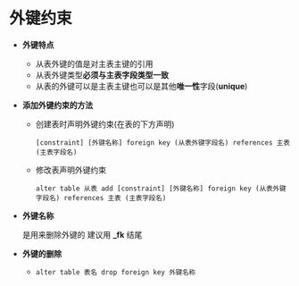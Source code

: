 # 外键约束

* **外键特点**

  * 从表外键的值是对主表主键的引用
  * 从表外键类型**必须与主表字段类型一致**
  * 从表的外键可以是主表主键也可以是其他**唯一性**字段(**unique**)

* **添加外键约束的方法**

  * 创建表时声明外键约束(在表的下方声明)

    `[constraint] [外键名称] foreign key (从表外键字段名) references 主表(主表字段名)`

  * 修改表声明外键约束

    `alter table 从表 add [constraint] [外键名称] foreign key (从表外键字段名) references 主表 (主表字段名)`

* **外键名称**

  是用来删除外键的 建议用 **_fk** 结尾

* **外键的删除**
  * `alter table 表名 drop foreign key 外键名称`

